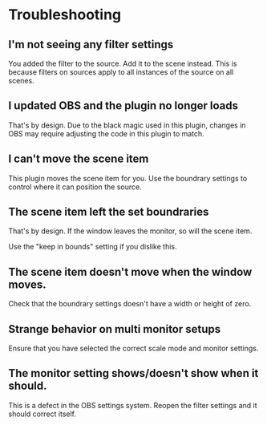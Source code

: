 # Troubleshooting


## I'm not seeing any filter settings

You added the filter to the source. Add it to the scene instead.
This is because filters on sources apply to all instances of the source on all scenes.


## I updated OBS and the plugin no longer loads

That's by design. Due to the black magic used in this plugin, changes in OBS may require adjusting the code in this plugin to match.


## I can't move the scene item

This plugin moves the scene item for you. Use the boundrary settings to control where it can position the source.


## The scene item left the set boundraries

That's by design. If the window leaves the monitor, so will the scene item.

Use the "keep in bounds" setting if you dislike this.


## The scene item doesn't move when the window moves.

Check that the boundrary settings doesn't have a width or height of zero.


## Strange behavior on multi monitor setups

Ensure that you have selected the correct scale mode and monitor settings.


## The monitor setting shows/doesn't show when it should.

This is a defect in the OBS settings system. Reopen the filter settings and it should correct itself.